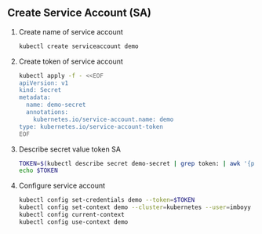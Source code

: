 ## Create Service Account (SA)
1. Create name of service account
     ```sh
    kubectl create serviceaccount demo
    ```
2. Create token of service account
    ```sh
    kubectl apply -f - <<EOF
    apiVersion: v1
    kind: Secret
    metadata:
      name: demo-secret
      annotations:
        kubernetes.io/service-account.name: demo
    type: kubernetes.io/service-account-token
    EOF
    ```
3. Describe secret value token SA
    ```sh
    TOKEN=$(kubectl describe secret demo-secret | grep token: | awk '{print $2}')
    echo $TOKEN
    ```
4. Configure service account
    ```sh
    kubectl config set-credentials demo --token=$TOKEN
    kubectl config set-context demo --cluster=kubernetes --user=imboyy
    kubectl config current-context
    kubectl config use-context demo
    ```
